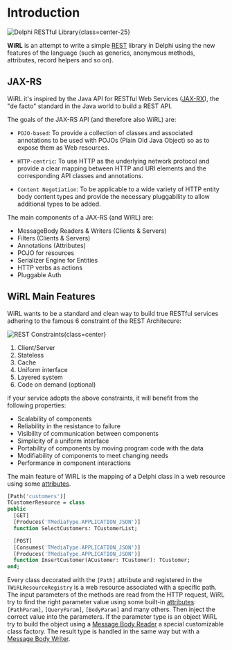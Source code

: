 # Introduction

![Delphi RESTful Library](/logo.png){class=center-25}

**WiRL** is an attempt to write a simple [REST](https://en.wikipedia.org/wiki/Representational_state_transfer) library in Delphi using the new features of the language (such as generics, anonymous methods, attributes, record helpers and so on).

## JAX-RS

WiRL it's inspired by the Java API for RESTful Web Services ([JAX-RX](https://jax-rs-spec.java.net/)), the "de facto" standard in the Java world to build a REST API.

The goals of the JAX-RS API (and therefore also WiRL) are:

- `POJO-based`: To provide a collection of classes and associated annotations to be used with POJOs (Plain Old Java Object) so as to expose them as Web resources.

- `HTTP-centric`: To use HTTP as the underlying network protocol and provide a clear mapping between HTTP and URI elements and the corresponding API classes and annotations.

- `Content Negotiation`: To be applicable to a wide variety of HTTP entity body content types and provide the necessary pluggability to allow additional types to be added.

The main components of a JAX-RS (and WiRL) are:

- MessageBody Readers & Writers (Clients & Servers)
- Filters (Clients & Servers)
- Annotations (Attributes)
- POJO for resources
- Serializer Engine for Entities
- HTTP verbs as actions
- Pluggable Auth 

## WiRL Main Features

WiRL wants to be a standard and clean way to build true RESTful services adhering to the famous 6 constraint of the REST Architecure:

![REST Constraints](/rest-constraints.png){class=center}

1. Client/Server
1. Stateless
1. Cache
1. Uniform interface
1. Layered system
1. Code on demand (optional)

if your service adopts the above constraints, it will benefit from the following properties:

- Scalability of components
- Reliability in the resistance to failure
- Visibility of communication between components
- Simplicity of a uniform interface
- Portability of components by moving program code with the data
- Modifiability of components to meet changing needs
- Performance in component interactions

The main feature of WiRL is the mapping of a Delphi class in a web resource using some [attributes](/server/attributes).

```pascal
[Path('customers')]
TCustomerResource = class
public
  [GET]
  [Produces('TMediaType.APPLICATION_JSON')]
  function SelectCustomers: TCustomerList;

  [POST]
  [Consumes('TMediaType.APPLICATION_JSON')]
  [Produces('TMediaType.APPLICATION_JSON')]
  function InsertCustomer(ACustomer: TCustomer): TCustomer;
end;
```

Every class decorated with the `[Path]` attribute and registered in the `TWiRLResourceRegistry` is a web resource associated with a specific path. The input parameters of the methods are read from the HTTP request, WiRL try to find the right parameter value using some built-in [attributes](/server/attributes): `[PathParam]`, `[QueryParam]`, `[BodyParam]` and many others. Then inject the correct value into the parameters. If the parameter type is an object WiRL try to build the object using a [Message Body Reader](/server/entity-providers) a special customizable class factory. The result type is handled in the same way but with a [Message Body Writer](/server/entity-providers).

